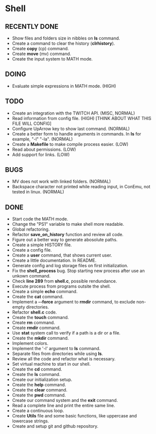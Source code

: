 # Shell

## RECENTLY DONE

- Show files and folders size in nibbles on **ls** command.
- Create a command to clear the history (**clrhistory**).
- Create **copy** (cp) command.
- Create **move** (mv) command.
- Create the input system to MATH mode.

## DOING

- Evaluate simple expressions in MATH mode. (HIGH)

## TODO

- Create an integration with the TWITCH API. (MISC, NORMAL)
- Read information from config file. (HIGH) [THINK ABOUT WHAT THIS FILE WILL CONFIG]
- Configure UpArrow key to show last command. (NORMAL)
- Create a better form to handle arguments in commands. In **ls** for example, "-l" "-la". (NORMAL)
- Create a **Makefile** to make compile process easier. (LOW)
- Read about permissions. (LOW)
- Add support for links. (LOW)

## BUGS

- MV does not work with linked folders. (NORMAL)
- Backspace character not printed while reading input, in ConEmu, not tested in linux. (NORMAL)

## DONE

- Start code the MATH mode.
- Change the "PS1" variable to make shell more readable.
- Global refactoring.
- Refactor **save_on_history** function and review all code.
- Figure out a better way to generate abosolute paths.
- Create a simple HISTORY file.
- Create a config file.
- Create a **user** command, that shows current user.
- Create a little documentation. In README.
- Generate config and log storage files on first initialization.
- Fix the **shell_process** bug. Stop starting new process after use an unkown command.
- Check **line 289** from **shell.c**, possible rendundance.
- Execute process from programs outsite the shell.
- Create a simple **echo** command.
- Create the **cat** command.
- Implement a **--force** argument to **rmdir** command, to exclude non-empty directories.
- Refactor **shell.c** code.
- Create the **touch** command.
- Create **rm** command.
- Create **rmdir** command.
- Use **stat** system call to verify if a path is a dir or a file.
- Create the **mkdir** command.
- Implement colors.
- Implement the '-l' argument to **ls** command.
- Separate files from directories while using **ls**.
- Review all the code and refactor what is necessary.
- Set virtual machine to start in our shell.
- Create the **cd** command.
- Create the **ls** command.
- Create our initialization setup.
- Create the **help** command.
- Create the **clear** command.
- Create the **pwd** command.
- Create our command system and the **exit** command.
- Read a complete line and print the entire same line.
- Create a continuous loop.
- Create **Utils** file and some basic functions, like uppercase and lowercase strings.
- Create and setup git and github repository.
